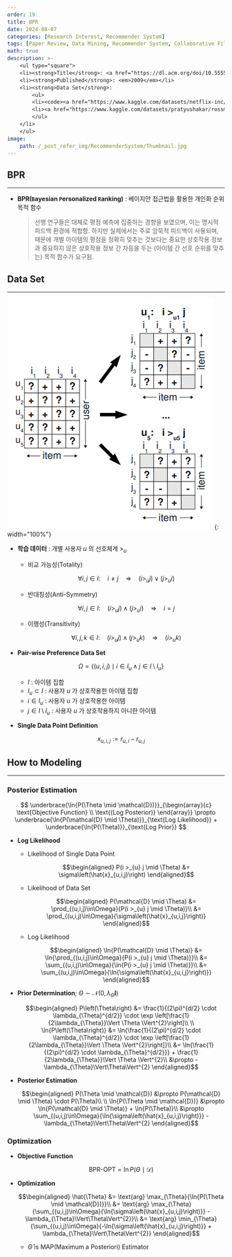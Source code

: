 ```yaml
---
order: 19
title: BPR
date: 2024-08-07
categories: [Research Interest, Recommender System]
tags: [Paper Review, Data Mining, Recommender System, Collaborative Filtering, Objective Function, Implicit Feedback, Pairewise Appoach, Ranking Prediction, Bayesian]
math: true
description: >-
    <ul type="square">
    <li><strong>Title</strong>: <a href="https://dl.acm.org/doi/10.5555/1795114.1795167"><code>BPR: Bayesian Personalized Ranking from Implicit Feedback</code></a></li>
    <li><strong>Published</strong>: <em>2009</em></li>
    <li><strong>Data Set</strong>:
        <ul>
        <li><code><a href="https://www.kaggle.com/datasets/netflix-inc/netflix-prize-data">Netflix Prize</a></code></li>
        <li><a href="https://www.kaggle.com/datasets/pratyushakar/rossmann-store-sales"><code>Rossmann Store Sales</code></a></li>
        </ul>
    </li>
    </ul>
image:
    path: /_post_refer_img/RecommenderSystem/Thumbnail.jpg
---
```


## BPR
-----

- **BPR(`B`ayesian `P`ersonalized `R`anking)** : 베이지안 접근법을 활용한 개인화 순위 목적 함수

    > 선행 연구들은 대체로 평점 예측에 집중하는 경향을 보였으며, 이는 명시적 피드백 환경에 적합함. 하지만 실제에서는 주로 암묵적 피드백이 사용되며, 때문에 개별 아이템의 평점을 정확히 맞추는 것보다는 중요한 상호작용 정보과 중요하지 않은 상호작용 정보 간 차등을 두는 (아이템 간 선호 순위를 맞추는) 목적 함수가 요구됨.

## Data Set
-----

![01](/_post_refer_img/RecommenderSystem/19-01.png){: width="100%"}

- **학습 데이터** : 개별 사용자 $u$ 의 선호체계 $>_{u}$
    - 비교 가능성(Totality)

        $$
        \forall i,j \in I:\quad i \ne j \quad \Rightarrow \quad \left(i >_{u} j\right) \vee \left(j >_{u} i\right)
        $$

    - 반대칭성(Anti-Symmetry)

        $$
        \forall i,j \in I:\quad \left(i >_{u} j\right) \wedge \left(j >_{u} i\right) \quad \Rightarrow \quad i = j
        $$

    - 이행성(Transitivity)

        $$
        \forall i,j,k \in I:\quad \left(i >_{u} j\right) \wedge \left(j >_{u} k\right) \quad \Rightarrow \quad \left(i >_{u} k\right)
        $$

- **Pair-wise Preference Data Set**

    $$
    \Omega
    = \Big\{(u,i,j) \mid i \in I_{u} \wedge j \in I \setminus I_{u}\Big\}
    $$

    - $I$ : 아이템 집합
    - $I_{u} \subset I$ : 사용자 $u$ 가 상호작용한 아이템 집합
    - $i \in I_{u}$ : 사용자 $u$ 가 상호작용한 아이템
    - $j \in I \setminus I_{u}$ : 사용자 $u$ 가 상호작용하지 아니한 아이템

- **Single Data Point Definition**

    $$
    x_{u,i,j}:=r_{u,i} - r_{u,j}
    $$

## How to Modeling
-----

### Posterior Estimation

$$
\underbrace{\ln{P(\Theta \mid \mathcal{D})}}_{\begin{array}{c} \text{Objective Function} \\ \text{(Log Posterior)} \end{array}} \propto \underbrace{\ln{P(\mathcal{D} \mid \Theta)}}_{\text{Log Likelihood}} + \underbrace{\ln{P(\Theta)}}_{\text{Log Prior}}
$$

- **Log Likelihood**

    - Likelihood of Single Data Point

        $$\begin{aligned}
        P(i >_{u} j \mid \Theta)
        &= \sigma\left(\hat{x}_{u,i,j}\right)
        \end{aligned}$$

    - Likelihood of Data Set

        $$\begin{aligned}
        P(\mathcal{D} \mid \Theta)
        &= \prod_{(u,i,j)\in\Omega}{P(i >_{u} j \mid \Theta)}\\
        &= \prod_{(u,i,j)\in\Omega}{\sigma\left(\hat{x}_{u,i,j}\right)}
        \end{aligned}$$

    - Log Likelihood

        $$\begin{aligned}
        \ln{P(\mathcal{D} \mid \Theta)}
        &= \ln{\prod_{(u,i,j)\in\Omega}{P(i >_{u} j \mid \Theta)}}\\
        &= \sum_{(u,i,j)\in\Omega}{\ln{P(i >_{u} j \mid \Theta)}}\\
        &= \sum_{(u,i,j)\in\Omega}{\ln{\sigma\left(\hat{x}_{u,i,j}\right)}}
        \end{aligned}$$

- **Prior Determination**; $\Theta \sim \mathcal{N}\left(0, \lambda_{\Theta}\mathbf{I}\right)$

    $$\begin{aligned}
    P\left(\Theta\right)
    &= \frac{1}{(2\pi)^{d/2} \cdot \lambda_{\Theta}^{d/2}} \cdot \exp \left[\frac{1}{2\lambda_{\Theta}}\Vert \Theta \Vert^{2}\right]\\
    \\
    \ln{P\left(\Theta\right)}
    &= \ln{\frac{1}{(2\pi)^{d/2} \cdot \lambda_{\Theta}^{d/2}} \cdot \exp \left[\frac{1}{2\lambda_{\Theta}}\Vert \Theta \Vert^{2}\right]}\\
    &= \ln{\frac{1}{(2\pi)^{d/2} \cdot \lambda_{\Theta}^{d/2}}} + \frac{1}{2\lambda_{\Theta}}\Vert \Theta \Vert^{2}\\
    &\propto -\lambda_{\Theta}\Vert\Theta\Vert^{2}
    \end{aligned}$$

- **Posterior Estimation**

    $$\begin{aligned}
    P(\Theta \mid \mathcal{D})
    &\propto P(\mathcal{D} \mid \Theta) \cdot P(\Theta)\\
    \\
    \ln{P(\Theta \mid \mathcal{D})}
    &\propto \ln{P(\mathcal{D} \mid \Theta)} + \ln{P(\Theta)}\\
    &\propto \sum_{(u,i,j)\in\Omega}{\ln{\sigma\left(\hat{x}_{u,i,j}\right)}} -\lambda_{\Theta}\Vert\Theta\Vert^{2}
    \end{aligned}$$

### Optimization

- **Objective Function**

    $$
    \text{BPR-OPT} = \ln{P(\Theta \mid \mathcal{D})}
    $$

- **Optimization**

    $$\begin{aligned}
    \hat{\Theta}
    &= \text{arg} \max_{\Theta}{\ln{P(\Theta \mid \mathcal{D})}}\\
    &= \text{arg} \max_{\Theta}{\sum_{(u,i,j)\in\Omega}{\ln{\sigma\left(\hat{x}_{u,i,j}\right)}} - \lambda_{\Theta}\Vert\Theta\Vert^{2}}\\
    &= \text{arg} \min_{\Theta}{\sum_{(u,i,j)\in\Omega}{-\ln{\sigma\left(\hat{x}_{u,i,j}\right)}} + \lambda_{\Theta}\Vert\Theta\Vert^{2}}
    \end{aligned}$$

    - $\hat{\Theta}$ is MAP(Maximum a Posteriori) Estimator